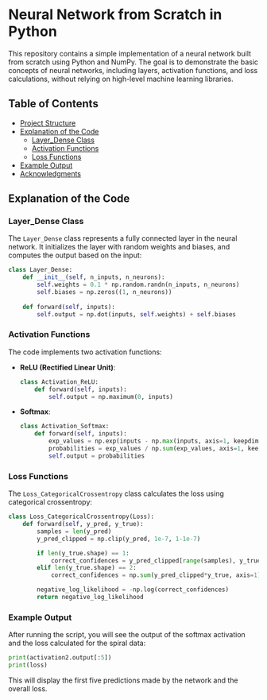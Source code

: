 # Neural Network from Scratch in Python

This repository contains a simple implementation of a neural network built from scratch using Python and NumPy. The goal is to demonstrate the basic concepts of neural networks, including layers, activation functions, and loss calculations, without relying on high-level machine learning libraries.

## Table of Contents

- [Project Structure](#project-structure)
- [Explanation of the Code](#explanation-of-the-code)
  - [Layer_Dense Class](#layer_dense-class)
  - [Activation Functions](#activation-functions)
  - [Loss Functions](#loss-functions)
- [Example Output](#example-output)
- [Acknowledgments](#acknowledgments)


## Explanation of the Code

### Layer_Dense Class

The `Layer_Dense` class represents a fully connected layer in the neural network. It initializes the layer with random weights and biases, and computes the output based on the input:

```python
class Layer_Dense:
    def __init__(self, n_inputs, n_neurons):
        self.weights = 0.1 * np.random.randn(n_inputs, n_neurons)
        self.biases = np.zeros((1, n_neurons))
        
    def forward(self, inputs):
        self.output = np.dot(inputs, self.weights) + self.biases
```

### Activation Functions

The code implements two activation functions:

- **ReLU (Rectified Linear Unit)**: 
  ```python
  class Activation_ReLU:
      def forward(self, inputs):
          self.output = np.maximum(0, inputs)
  ```

- **Softmax**: 
  ```python
  class Activation_Softmax:
      def forward(self, inputs):
          exp_values = np.exp(inputs - np.max(inputs, axis=1, keepdims=True))
          probabilities = exp_values / np.sum(exp_values, axis=1, keepdims=True)
          self.output = probabilities
  ```

### Loss Functions

The `Loss_CategoricalCrossentropy` class calculates the loss using categorical crossentropy:

```python
class Loss_CategoricalCrossentropy(Loss):
    def forward(self, y_pred, y_true):
        samples = len(y_pred)
        y_pred_clipped = np.clip(y_pred, 1e-7, 1-1e-7)

        if len(y_true.shape) == 1:
            correct_confidences = y_pred_clipped[range(samples), y_true]
        elif len(y_true.shape) == 2:
            correct_confidences = np.sum(y_pred_clipped*y_true, axis=1)

        negative_log_likelihood = -np.log(correct_confidences)
        return negative_log_likelihood
```

### Example Output

After running the script, you will see the output of the softmax activation and the loss calculated for the spiral data:

```python
print(activation2.output[:5])
print(loss)
```

This will display the first five predictions made by the network and the overall loss.